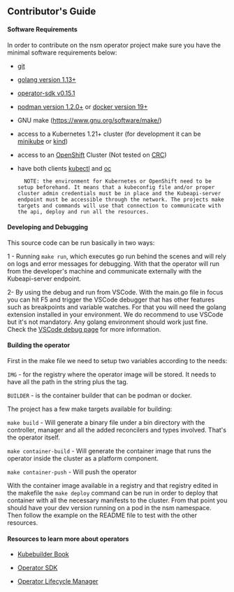 ## Contributor's Guide

#### Software Requirements
In order to contribute on the nsm operator project make sure you have the minimal software requirements below:

- [git](https://git-scm.com/book/en/v2/Getting-Started-Installing-Git)
- [golang version 1.13+](https://golang.org/doc/install)
- [operator-sdk v0.15.1](https://github.com/operator-framework/operator-sdk/blob/master/doc/user/install-operator-sdk.md)
- [podman version 1.2.0+](https://podman.io/getting-started/installation.html)
 or [docker version 19+](https://docs.docker.com/install/)
- GNU make (https://www.gnu.org/software/make/)
- access to a Kubernetes 1.21+ cluster (for development it can be [minikube](https://kubernetes.io/docs/tasks/tools/install-minikube/) or [kind](https://kind.sigs.k8s.io/docs/user/quick-start/))
- access to an [OpenShift](https://docs.openshift.com/container-platform/4.3/installing/installing_aws/installing-aws-default.html) Cluster (Not tested on [CRC](https://github.com/code-ready/crc))
- have both clients [kubectl](https://kubernetes.io/docs/tasks/tools/install-kubectl/) and [oc](https://docs.openshift.com/container-platform/4.10/cli_reference/openshift_cli/getting-started-cli.html)

        NOTE: the environment for Kubernetes or OpenShift need to be setup beforehand. It means that a kubeconfig file and/or proper cluster admin credentials must be in place and the Kubeapi-server endpoint must be accessible through the network. The projects make targets and commands will use that connection to communicate with the api, deploy and run all the resources.

#### Developing and Debugging

This source code can be run basically in two ways: 

1 - Running `make run`, which executes go run behind the scenes and will rely on logs and error messages for debugging. With that the operator will run from the developer's machine and communicate externally with the Kubeapi-server endpoint.

2- By using the debug and run from VSCode. With the main.go file in focus you can hit F5 and trigger the VSCode debugger that has other features such as breakpoints and variable watches. For that you will need the golang extension installed in your environment. We do recommend to use VSCode but it's not mandatory. Any golang environment should work just fine. Check the [VSCode debug page](https://code.visualstudio.com/docs/editor/debugging) for more information.

#### Building the operator

First in the make file we need to setup two variables according to the needs:

`IMG` - for the registry where the operator image will be stored. It needs to have all the path in the string plus the tag.

`BUILDER` - is the container builder that can be podman or docker.

The project has a few make targets available for building:

`make build` -  Will generate a binary file under a bin directory with the controller, manager and all the added reconcilers and types involved. That's the operator itself.

`make container-build` - Will generate the container image that runs the operator inside the cluster as a platform component.

`make container-push` - Will push the operator

With the container image available in a registry and that registry edited in the makefile the `make deploy` command can be run in order to deploy that container with all the necessary manifests to the cluster. From that point you should have your dev version running on a pod in the nsm namespace. Then follow the example on the README file to test with the other resources.

#### Resources to learn more about operators

* [Kubebuilder Book](https://book.kubebuilder.io/)

* [Operator SDK](https://sdk.operatorframework.io/)

* [Operator Lifecycle Manager](https://olm.operatorframework.io/)